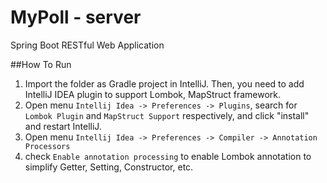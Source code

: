 # MyPoll - server

Spring Boot RESTful Web Application

##How To Run
1. Import the folder as Gradle project in IntelliJ. Then, you need to add IntelliJ IDEA plugin to support Lombok, MapStruct framework.
2. Open menu ```Intellij Idea -> Preferences -> Plugins```, search for ```Lombok Plugin``` and ```MapStruct Support``` respectively, and click "install" and restart IntelliJ. 
3. Open menu ```Intellij Idea -> Preferences -> Compiler -> Annotation Processors```
4. check ```Enable annotation processing``` to enable Lombok annotation to simplify Getter, Setting, Constructor, etc.




